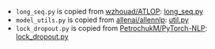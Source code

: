 - `long_seq.py` is copied from [wzhouad/ATLOP](https://github.com/wzhouad/ATLOP): [long_seq.py](https://github.com/wzhouad/ATLOP/blob/main/long_seq.py)
- `model_utils.py` is copied from [allenai/allennlp](https://github.com/allenai/allennlp): [util.py](https://github.com/allenai/allennlp/blob/master/allennlp/nn/util.py)
- `lock_dropout.py` is copied from [PetrochukM/PyTorch-NLP](https://github.com/PetrochukM/PyTorch-NLP): [lock_dropout.py](https://github.com/PetrochukM/PyTorch-NLP/blob/master/torchnlp/nn/lock_dropout.py)

